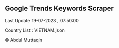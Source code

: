 

## Google Trends Keywords Scraper 
 
Last Update 19-07-2023 , 07:50:00

Country List :
VIETNAM.json



© Abdul Muttaqin 
